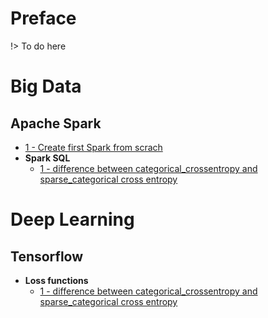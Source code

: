 # Preface

!> To do here


# Big Data
## Apache Spark
* [1 - Create first Spark from scrach](Spark/create_spark_from_intelij.md)
* **Spark SQL**
  * [1 - difference between categorical_crossentropy and sparse_categorical cross entropy](Tensorflow/categorical_crossentropy.md)


# Deep Learning
## Tensorflow
* **Loss functions**
  * [1 - difference between categorical_crossentropy and sparse_categorical cross entropy](Tensorflow/categorical_crossentropy.md)

